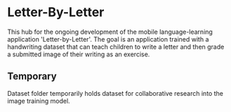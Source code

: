 # Letter-By-Letter
This hub for the ongoing development of the mobile language-learning application 'Letter-by-Letter'.
The goal is an application trained with a handwriting dataset that can teach children to write a letter and then grade a submitted image of their writing as an exercise.
## Temporary
Dataset folder temporarily holds dataset for collaborative research into the image training model.
